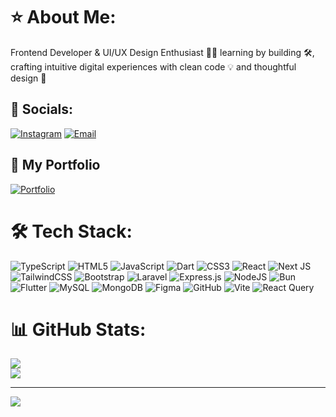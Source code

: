 # ⭐ About Me:

Frontend Developer & UI/UX Design Enthusiast 👨‍💻 learning by building 🛠️, crafting intuitive digital experiences with clean code 💡 and thoughtful design 🎨

## 🤝 Socials:

[![Instagram](https://img.shields.io/badge/Instagram-%23E4405F.svg?style=for-the-badge&logo=Instagram&logoColor=white)](https://instagram.com/rheiyn._) 
[![Email](https://img.shields.io/badge/Email-EA4335?style=for-the-badge&logo=gmail&logoColor=white)](mailto:iyandabes1@gmail.com)

## 🚀 My Portfolio

[![Portfolio](https://img.shields.io/badge/Visit%20My%20Portfolio-4stha.my.id-9cf?style=for-the-badge&logo=google-chrome&logoColor=white)](https://www.4stha.my.id/)

# 🛠️ Tech Stack:

![TypeScript](https://img.shields.io/badge/typescript-%23007ACC.svg?style=for-the-badge&logo=typescript&logoColor=white) 
![HTML5](https://img.shields.io/badge/html5-%23E34F26.svg?style=for-the-badge&logo=html5&logoColor=white) 
![JavaScript](https://img.shields.io/badge/javascript-%23F7DF1E.svg?style=for-the-badge&logo=javascript&logoColor=black) 
![Dart](https://img.shields.io/badge/dart-%230175C2.svg?style=for-the-badge&logo=dart&logoColor=white) 
![CSS3](https://img.shields.io/badge/css3-%231572B6.svg?style=for-the-badge&logo=css3&logoColor=white) 
![React](https://img.shields.io/badge/react-%2361DAFB.svg?style=for-the-badge&logo=react&logoColor=black) 
![Next JS](https://img.shields.io/badge/Next.js-000000?style=for-the-badge&logo=next.js&logoColor=white) 
![TailwindCSS](https://img.shields.io/badge/tailwindcss-%2338B2AC.svg?style=for-the-badge&logo=tailwind-css&logoColor=white) 
![Bootstrap](https://img.shields.io/badge/bootstrap-%237952B3.svg?style=for-the-badge&logo=bootstrap&logoColor=white) 
![Laravel](https://img.shields.io/badge/laravel-%23FF2D20.svg?style=for-the-badge&logo=laravel&logoColor=white) 
![Express.js](https://img.shields.io/badge/express.js-%23000000.svg?style=for-the-badge&logo=express&logoColor=white) 
![NodeJS](https://img.shields.io/badge/node.js-%23339933.svg?style=for-the-badge&logo=node.js&logoColor=white) 
![Bun](https://img.shields.io/badge/Bun-%23000000.svg?style=for-the-badge&logo=bun&logoColor=white) 
![Flutter](https://img.shields.io/badge/Flutter-%2302569B.svg?style=for-the-badge&logo=Flutter&logoColor=white)
![MySQL](https://img.shields.io/badge/mysql-%234479A1.svg?style=for-the-badge&logo=mysql&logoColor=white) 
![MongoDB](https://img.shields.io/badge/MongoDB-%2347A248.svg?style=for-the-badge&logo=mongodb&logoColor=white)
![Figma](https://img.shields.io/badge/figma-%23F24E1E.svg?style=for-the-badge&logo=figma&logoColor=white) 
![GitHub](https://img.shields.io/badge/github-%23181717.svg?style=for-the-badge&logo=github&logoColor=white) 
![Vite](https://img.shields.io/badge/vite-%23646CFF.svg?style=for-the-badge&logo=vite&logoColor=white)
![React Query](https://img.shields.io/badge/React_Query-FF4154?style=for-the-badge&logo=react-query&logoColor=white)

# 📊 GitHub Stats:

![](https://github-readme-streak-stats.herokuapp.com/?user=Astha4Study&theme=radical&hide_border=true)<br/>
![](https://github-readme-stats.vercel.app/api/top-langs/?username=Astha4Study&theme=radical&hide_border=true&include_all_commits=true&count_private=true&layout=compact)

---
[![](https://visitcount.itsvg.in/api?id=Astha4Study&label=Profile%20Views&color=11&icon=5&pretty=true)](https://visitcount.itsvg.in)

